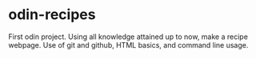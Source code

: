 # odin-recipes
First odin project.
Using all knowledge attained up to now,
make a recipe webpage. Use of git and github,
HTML basics, and command line usage. 